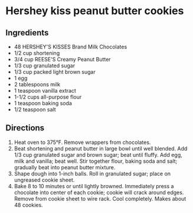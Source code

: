Hershey kiss peanut butter cookies
==================================

Ingredients
-----------

- 48 HERSHEY'S KISSES Brand Milk Chocolates
- 1/2 cup shortening
- 3/4 cup REESE'S Creamy Peanut Butter
- 1/3 cup granulated sugar
- 1/3 cup packed light brown sugar
- 1 egg
- 2 tablespoons milk
- 1 teaspoon vanilla extract
- 1-1/2 cups all-purpose flour
- 1 teaspoon baking soda
- 1/2 teaspoon salt

Directions
----------

1. Heat oven to 375°F. Remove wrappers from chocolates.
2. Beat shortening and peanut butter in large bowl until well blended. Add 1/3 cup granulated sugar and brown sugar; beat until fluffy. Add egg, milk and vanilla; beat well. Stir together flour, baking soda and salt; gradually beat into peanut butter mixture.
3. Shape dough into 1-inch balls. Roll in granulated sugar; place on ungreased cookie sheet.
4. Bake 8 to 10 minutes or until lightly browned. Immediately press a chocolate into center of each cookie; cookie will crack around edges. Remove from cookie sheet to wire rack. Cool completely. Makes about 48 cookies.
